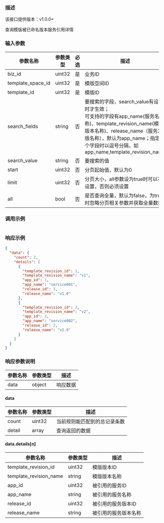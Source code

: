 ### 描述

该接口提供版本：v1.0.0+

查询模版被已命名版本服务引用详情

### 输入参数

| 参数名称          | 参数类型 | 必选 | 描述                                                         |
| ----------------- | -------- | ---- | ------------------------------------------------------------ |
| biz_id            | uint32   | 是   | 业务ID                                                       |
| template_space_id | uint32   | 是   | 模版空间ID                                                   |
| template_id       | uint32   | 是   | 模版ID                                                       |
| search_fields     | string   | 否   | 要搜索的字段，search_value有设置时才生效；<br>可支持的字段有app_name(服务名称)、template_revision_name(模版版本名称)、release_name（服务发版名称），默认为app_name；指定多个字段时以逗号分隔，如app_name,template_revision_name |
| search_value      | string   | 否   | 要搜索的值                                                   |
| start             | uint32   | 否   | 分页起始值，默认为0                                          |
| limit             | uint32   | 否   | 分页大小，all参数设为true时可以不设置，否则必须设置          |
| all               | bool     | 否   | 是否查询全量，默认为false，为true时忽略分页相关参数并获取全量数据 |

### 调用示例

```json

```

### 响应示例

```json
{
  "data": {
    "count": 2,
    "details": [
      {
        "template_revision_id": 1,
        "template_revision_name": "v1",
        "app_id": 1,
        "app_name": "service001",
        "release_id": 1,
        "release_name": "v1.0"
      },
      {
        "template_revision_id": 2,
        "template_revision_name": "v2",
        "app_id": 2,
        "app_name": "service002",
        "release_id": 2,
        "release_name": "v2.0"
      }
    ]
  }
}
```

### 响应参数说明

| 参数名称 | 参数类型 | 描述     |
| -------- | -------- | -------- |
| data     | object   | 响应数据 |

#### data

| 参数名称 | 参数类型 | 描述                         |
| -------- | -------- | ---------------------------- |
| count    | uint32   | 当前规则能匹配到的总记录条数 |
| detail   | array    | 查询返回的数据               |

#### data.details[n]

| 参数名称               | 参数类型 | 描述                 |
| ---------------------- | -------- | -------------------- |
| template_revision_id   | uint32   | 模版版本ID           |
| template_revision_name | string   | 模版版本名称         |
| app_id                 | uint32   | 被引用的服务ID       |
| app_name               | string   | 被引用的服务名称     |
| release_id             | uint32   | 被引用的服务版本ID   |
| release_name           | string   | 被引用的服务版本名称 |


